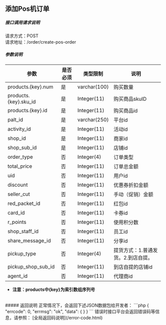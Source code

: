 ## __添加Pos机订单__
##### 接口调用请求说明
请求方式：POST
<br  />
请求地址：/order/create-pos-order
<br  />
##### 参数说明
| 参数 | 是否必须 | 类型限制 | 说明 |
| -- | -- | -- | -- |
|products.{key}.num|是|varchar(100)|购买数量|
|products.{key}.sku_id|是|Integer(11)|购买商品skuID|
|products.{key}.id|是|Integer(11)|购买商品id|
|palt_id|是|varchar(250)|平台id|
|activity_id|是|Integer(11)|活动id|
|shop_id|是|Integer(11)|商家id|
|shop_sub_id|是|Integer(11)|店铺id|
|order_type|否|Integer(4)|订单类型|
|total_price|否|Integer(11)|订单总金额|
|uid|否|Integer(11)|用户id|
|discount|否|Integer(11)|优惠券折扣金额|
|seller_cut|否|Integer(11)|手动（促销）金额|
|red_packet_id|否|Integer(11)|红包id|
|card_id|否|Integer(11)|卡券id|
|r_points|否|Integer(11)|使用积分数|
|shop_staff_id|否|Integer(11)|员工id|
|share_message_id|否|Integer(11)|分享id|
|pickup_type|否|Integer(4)|提货方式：1.普通发货。2.到店自提。|
|pickup_shop_sub_id|否|Integer(11)|到店自提的店铺id|
|agent_id|否|Integer(11)|代理商id|

* **注意：products中{key}为索引数组序列号**
<br  />
##### 返回说明
正常情况下，会返回下述JSON数据包给开发者：
```php
{
    "errcode": 0,
    "errmsg": "ok",
    "data": {
    }
}
```
错误时接口平台会返回错误码等信息，请参照：
[全局返回码说明](/error-code.html)
<br  /><br  />
